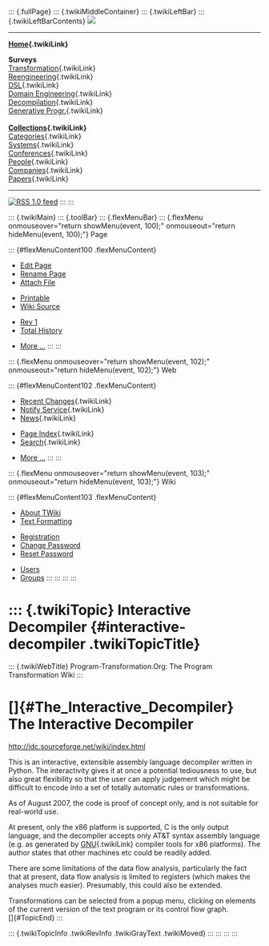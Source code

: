 ::: {.fullPage}
::: {.twikiMiddleContainer}
::: {.twikiLeftBar}
::: {.twikiLeftBarContents}
![](../pub/transformation.gif)

------------------------------------------------------------------------

**[Home](WebHome){.twikiLink}**

**Surveys**\
[Transformation](ProgramTransformation){.twikiLink}\
[Reengineering](ReengineeringWiki){.twikiLink}\
[DSL](DomainSpecificLanguages){.twikiLink}\
[Domain Engineering](DomainEngineering){.twikiLink}\
[Decompilation](DeCompilation){.twikiLink}\
[Generative Progr.](GenerativeProgrammingWiki){.twikiLink}\
\
**[Collections](CategoryCollection){.twikiLink}**\
[Categories](CategoryCategory){.twikiLink}\
[Systems](TransformationSystems){.twikiLink}\
[Conferences](TransformationConferences){.twikiLink}\
[People](TransformationPeople){.twikiLink}\
[Companies](TransformationCompanies){.twikiLink}\
[Papers](CategoryPaper){.twikiLink}

------------------------------------------------------------------------

[![](../pub/rss.gif "RSS 1.0 feed")](WebRss@skin=rss)
:::
:::

::: {.twikiMain}
::: {.toolBar}
::: {.flexMenuBar}
::: {.flexMenu onmouseover="return showMenu(event, 100);" onmouseout="return hideMenu(event, 100);"}
Page

::: {#flexMenuContent100 .flexMenuContent}
-   [Edit
    Page](http://www.program-transformation.org/edit/Transform/InteractiveDecompiler?t=1536826499)
-   [Rename
    Page](http://www.program-transformation.org/rename/Transform/InteractiveDecompiler)
-   [Attach
    File](http://www.program-transformation.org/attach/Transform/InteractiveDecompiler)

<!-- -->

-   [Printable](http://www.program-transformation.org/view/Transform/InteractiveDecompiler?skin=print.pattern)
-   [Wiki
    Source](http://www.program-transformation.org/view/Transform/InteractiveDecompiler?skin=text&raw=on&contenttype=text/plain)

<!-- -->

-   [Rev
    1](http://www.program-transformation.org/view/Transform/InteractiveDecompiler?rev=1.1)
-   [Total
    History](http://www.program-transformation.org/rdiff/Transform/InteractiveDecompiler)

<!-- -->

-   [More
    \...](http://www.program-transformation.org/oops/Transform/InteractiveDecompiler?template=oopsmore&param1=1.1&param2=1.1)
:::
:::

::: {.flexMenu onmouseover="return showMenu(event, 102);" onmouseout="return hideMenu(event, 102);"}
Web

::: {#flexMenuContent102 .flexMenuContent}
-   [Recent Changes](WebChanges){.twikiLink}
-   [Notify Service](WebNotify){.twikiLink}
-   [News](WebNews){.twikiLink}

<!-- -->

-   [Page Index](WebIndex){.twikiLink}
-   [Search](WebSearch){.twikiLink}

<!-- -->

-   [More
    \...](http://www.program-transformation.org/oops/Transform/InteractiveDecompiler?template=oopsmore&param1=1.1&param2=1.1)
:::
:::

::: {.flexMenu onmouseover="return showMenu(event, 103);" onmouseout="return hideMenu(event, 103);"}
Wiki

::: {#flexMenuContent103 .flexMenuContent}
-   [About
    TWiki](http://www.program-transformation.org/view/TWiki/WebHome)
-   [Text
    Formatting](http://www.program-transformation.org/view/TWiki/TextFormattingRules)

<!-- -->

-   [Registration](http://www.program-transformation.org/view/TWiki/TWikiRegistration)
-   [Change
    Password](http://www.program-transformation.org/view/TWiki/ChangePassword)
-   [Reset
    Password](http://www.program-transformation.org/view/TWiki/ResetPassword)

<!-- -->

-   [Users](http://www.program-transformation.org/view/Main/TWikiUsers)
-   [Groups](http://www.program-transformation.org/view/Main/TWikiGroups)
:::
:::
:::
:::

::: {.twikiTopic}
Interactive Decompiler {#interactive-decompiler .twikiTopicTitle}
======================

::: {.twikiWebTitle}
Program-Transformation.Org: The Program Transformation Wiki
:::

[]{#The_Interactive_Decompiler} The Interactive Decompiler
==========================================================

<http://idc.sourceforge.net/wiki/index.html>

This is an interactive, extensible assembly language decompiler written
in Python. The interactivity gives it at once a potential tediousness to
use, but also great flexibility so that the user can apply judgement
which might be difficult to encode into a set of totally automatic rules
or transformations.

As of August 2007, the code is proof of concept only, and is not
suitable for real-world use.

At present, only the x86 platform is supported, C is the only output
language, and the decompiler accepts only AT&T syntax assembly language
(e.g. as generated by [GNU](GNU){.twikiLink} compiler tools for x86
platforms). The author states that other machines etc could be readily
added.

There are some limitations of the data flow analysis, particularly the
fact that at present, data flow analysis is limited to registers (which
makes the analyses much easier). Presumably, this could also be
extended.

Transformations can be selected from a popup menu, clicking on elements
of the current version of the text program or its control flow graph.\
[]{#TopicEnd}
:::

::: {.twikiTopicInfo .twikiRevInfo .twikiGrayText .twikiMoved}
:::
:::
:::
:::
